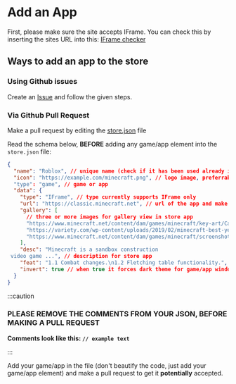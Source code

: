 # Add an App

First, please make sure the site accepts IFrame. You can check this by inserting the sites URL into this: [IFrame checker](https://www.tinywebgallery.com/blog/advanced-iframe/free-iframe-checker)

## Ways to add an app to the store

### Using Github issues

Create an [Issue](https://github.com/win11react/store/issues/new/choose) and follow the given steps.

### Via Github Pull Request

Make a pull request by editing the [store.json](https://github.com/win11react/store/blob/main/store/index.json) file

Read the schema below, **BEFORE** adding any game/app element into the `store.json` file:

```json
{
  "name": "Roblox", // unique name (check if it has been used already in the file)
  "icon": "https://example.com/minecraft.png", // logo image, preferrably 1:1 and less than 128px of width
  "type": "game", // game or app
  "data": {
    "type": "IFrame", // type currently supports IFrame only
    "url": "https://classic.minecraft.net", // url of the app and make sure they accept Iframe
    "gallery": [
      // three or more images for gallery view in store app
      "https://www.minecraft.net/content/dam/games/minecraft/key-art/CavesandCliffsPt1-dotNET-HomepagePromo-600x360.png",
      "https://variety.com/wp-content/uploads/2019/02/minecraft-best-year-yet.png?w=600",
      "https://www.minecraft.net/content/dam/games/minecraft/screenshots/RayTracing-MineCraft-PMP-Always-Something-New.jpg"
    ],
    "desc": "Minecraft is a sandbox construction
 video game ...", // description for store app
    "feat": "1.1 Combat changes.\n1.2 Fletching table functionality.", // features for store app
    "invert": true // when true it forces dark theme for game/app window, default is false.
  }
}
```

:::caution
### PLEASE REMOVE THE COMMENTS FROM YOUR JSON, BEFORE MAKING A PULL REQUEST
**Comments look like this: `// example text`**

:::


Add your game/app in the file (don't beautify the code, just add your game/app element) and make a pull request to get it **potentially** accepted.
